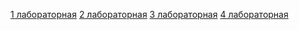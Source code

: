 [1 лабораторная](https://vk.com/doc595153244_672375548?hash=IvPkm725Lk5oObViogjM3hcobkgQrdUPg76OiNunbL8&dl=zqBGemEgz9t7xD45J24dXFAN7rKr3sP3I4jZOPRHglT)
[2 лабораторная](https://vk.com/doc595153244_672375566?hash=LgwonRZmTbGUTeU6lnzW2xslTz7uAbVkldeh5el7EbP&dl=CpJTKNWAETLg2Q1YQZtwcXkTZP6ZBVPocEMY7etuB98)
[3 лабораторная](https://vk.com/doc595153244_672375573?hash=XpqVAV5eFMkGUe3tS07Re12UxKzez0FxdqVJjEcT2nT&dl=F1c4CxhhZK1bF5ExJufdzHKMzkfOtXVcRezNnB67YgP)
[4 лабораторная](https://vk.com/doc595153244_672375576?hash=5HZXzD2dnz5IqZOdWvRjm3RMWUpZt5qiDIG0vHURH6X&dl=zDgCcwE6996mmUeg2KhDLEyWLhlraGopX500uHgl0fT)
